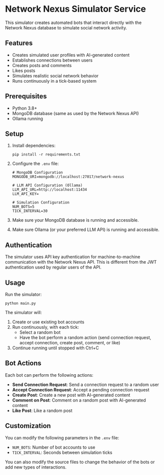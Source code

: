 # Network Nexus Simulator Service

This simulator creates automated bots that interact directly with the Network Nexus database to simulate social network activity.

## Features

- Creates simulated user profiles with AI-generated content
- Establishes connections between users
- Creates posts and comments
- Likes posts
- Simulates realistic social network behavior
- Runs continuously in a tick-based system

## Prerequisites

- Python 3.8+
- MongoDB database (same as used by the Network Nexus API)
- Ollama running

## Setup

1. Install dependencies:

   ```
   pip install -r requirements.txt
   ```

2. Configure the `.env` file:

   ```
   # MongoDB Configuration
   MONGODB_URI=mongodb://localhost:27017/network-nexus

   # LLM API Configuration (Ollama)
   LLM_API_URL=http://localhost:11434
   LLM_API_KEY=

   # Simulation Configuration
   NUM_BOTS=5
   TICK_INTERVAL=30
   ```

3. Make sure your MongoDB database is running and accessible.

4. Make sure Ollama (or your preferred LLM API) is running and accessible.

## Authentication

The simulator uses API key authentication for machine-to-machine communication with the Network Nexus API. This is different from the JWT authentication used by regular users of the API.

## Usage

Run the simulator:

```
python main.py
```

The simulator will:

1. Create or use existing bot accounts
2. Run continuously, with each tick:
   - Select a random bot
   - Have the bot perform a random action (send connection request, accept connection, create post, comment, or like)
3. Continue running until stopped with Ctrl+C

## Bot Actions

Each bot can perform the following actions:

- **Send Connection Request**: Send a connection request to a random user
- **Accept Connection Request**: Accept a pending connection request
- **Create Post**: Create a new post with AI-generated content
- **Comment on Post**: Comment on a random post with AI-generated content
- **Like Post**: Like a random post

## Customization

You can modify the following parameters in the `.env` file:

- `NUM_BOTS`: Number of bot accounts to use
- `TICK_INTERVAL`: Seconds between simulation ticks

You can also modify the source files to change the behavior of the bots or add new types of interactions.
